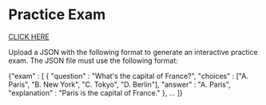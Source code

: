 # Practice Exam

[CLICK HERE](https://binder.plutojl.org/v0.19.36/open?url=https%253A%252F%252Fraw.githubusercontent.com%252Feahenle%252FMidtermReading%252Fmain%252Fnotebook.jl)

Upload a JSON with the following format to generate an interactive practice exam.
The JSON file must use the following format:

{"exam" : [
    {
        "question" : "What's the capital of France?",
        "choices" : ["A. Paris", "B. New York", "C. Tokyo", "D. Berlin"],
        "answer" : "A. Paris",
        "explanation" : "Paris is the capital of France."
    },
    ...
]}
